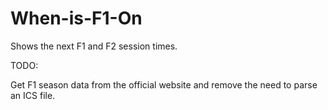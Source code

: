 # When-is-F1-On
Shows the next F1 and F2 session times.

TODO:

Get F1 season data from the official website and remove the need to parse an ICS file.

